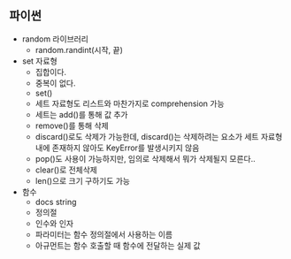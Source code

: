 ## 파이썬

- random 라이브러리
    - random.randint(시작, 끝)
- set 자료형
    - 집합이다.
    - 중복이 없다.
    - set()
    - 세트 자료형도 리스트와 마찬가지로 comprehension 가능
    - 세트는 add()를 통해 값 추가
    - remove()를 통해 삭제
    - discard()로도 삭제가 가능한데, discard()는 삭제하려는 요소가 세트 자료형 내에 존재하지 않아도 KeyError를 발생시키지 않음
    - pop()도 사용이 가능하지만, 임의로 삭제해서 뭐가 삭제될지 모른다..
    - clear()로 전체삭제
    - len()으로 크기 구하기도 가능
- 함수
    - docs string
    - 정의절
    - 인수와 인자
    - 파라미터는 함수 정의절에서 사용하는 이름
    - 아규먼트는 함수 호출할 때 함수에 전달하는 실제 값